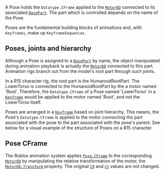 A Pose holds the `Datatype.CFrame` applied to the [`Motor6D`](https://create.roblox.com/docs/reference/engine/classes/Motor6D) connected to
its associated [`BasePart`](https://create.roblox.com/docs/reference/engine/classes/BasePart). The part which is controlled depends on the
name of the Pose.

Poses are the fundamental building blocks of animations and, with `Keyframes`,
make up `KeyframeSequences`.
## Poses, joints and hierarchy

Although a Pose is assigned to a [`BasePart`](https://create.roblox.com/docs/reference/engine/classes/BasePart) by name, the object
manipulated during animation playback is actually the [`Motor6D`](https://create.roblox.com/docs/reference/engine/classes/Motor6D)
connected to this part. Animation rigs branch out from the model's root part
through such joints.

In a R15 character rig, the root part is the HumanoidRootPart. The LowerTorso
is connected to the HumanoidRootPart by the a motor named 'Root'. Therefore,
the `Datatype.CFrame` of a Pose named 'LowerTorso' in a [`Keyframe`](https://create.roblox.com/docs/reference/engine/classes/Keyframe) would
be applied to the motor named 'Root', and not the LowerTorso itself.

Poses are arranged in a [`Keyframe`](https://create.roblox.com/docs/reference/engine/classes/Keyframe) based on joint hierarchy. This means,
the Pose's `Datatype.CFrame` is applied to the motor connecting the part
associated with the pose to the part associated with the pose's parent. See
below for a visual example of the structure of Poses on a R15 character.
## Pose CFrame

The Roblox animation system applies [`Pose.CFrame`](https://create.roblox.com/docs/reference/engine/classes/Pose#CFrame) to the corresponding
[`Motor6D`](https://create.roblox.com/docs/reference/engine/classes/Motor6D) by manipulating the relative transformation of the motor, the
[`Motor6D.Transform`](https://create.roblox.com/docs/reference/engine/classes/Motor6D#Transform) property. The original [`C0`](https://create.roblox.com/docs/reference/engine/classes/JointInstance#C1)
and [`C1`](https://create.roblox.com/docs/reference/engine/classes/JointInstance#C1) values are not changed.